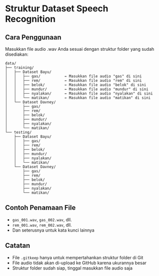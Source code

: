 # Struktur Dataset Speech Recognition

## Cara Penggunaan

Masukkan file audio .wav Anda sesuai dengan struktur folder yang sudah disediakan:

```
data/
├── training/
│   ├── Dataset Bayu/
│   │   ├── gas/           ← Masukkan file audio "gas" di sini
│   │   ├── rem/           ← Masukkan file audio "rem" di sini
│   │   ├── belok/         ← Masukkan file audio "belok" di sini
│   │   ├── mundur/        ← Masukkan file audio "mundur" di sini
│   │   ├── nyalakan/      ← Masukkan file audio "nyalakan" di sini
│   │   └── matikan/       ← Masukkan file audio "matikan" di sini
│   └── Dataset Davney/
│       ├── gas/
│       ├── rem/
│       ├── belok/
│       ├── mundur/
│       ├── nyalakan/
│       └── matikan/
└── testing/
    ├── Dataset Bayu/
    │   ├── gas/
    │   ├── rem/
    │   ├── belok/
    │   ├── mundur/
    │   ├── nyalakan/
    │   └── matikan/
    └── Dataset Davney/
        ├── gas/
        ├── rem/
        ├── belok/
        ├── mundur/
        ├── nyalakan/
        └── matikan/
```

## Contoh Penamaan File

- `gas_001.wav`, `gas_002.wav`, dll.
- `rem_001.wav`, `rem_002.wav`, dll.
- Dan seterusnya untuk kata kunci lainnya

## Catatan

- File `.gitkeep` hanya untuk mempertahankan struktur folder di Git
- File audio tidak akan di-upload ke GitHub karena ukurannya besar
- Struktur folder sudah siap, tinggal masukkan file audio saja
